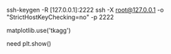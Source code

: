 ssh-keygen -R [127.0.0.1]:2222
ssh -X root@127.0.0.1 -o "StrictHostKeyChecking=no"  -p 2222

matplotlib.use('tkagg')

need plt.show()
